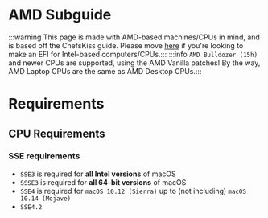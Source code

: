 # AMD Subguide
:::warning This page is made with AMD-based machines/CPUs in mind, and is based off the ChefsKiss guide. Please move [here](../installer-guide/opencore-efi.md) if you're looking to make an EFI for Intel-based computers/CPUs.:::
:::info `AMD Bulldozer (15h)` and newer CPUs are supported, using the AMD Vanilla patches! By the way, AMD Laptop CPUs are the same as AMD Desktop CPUs.:::
# Requirements
## CPU Requirements
### SSE requirements
* `SSE3` is required for **all Intel versions** of macOS
* `SSSE3` is required for **all 64-bit versions** of macOS
* `SSE4` is required for `macOS 10.12 (Sierra)` up to (not including) `macOS 10.14 (Mojave)`
* `SSE4.2`